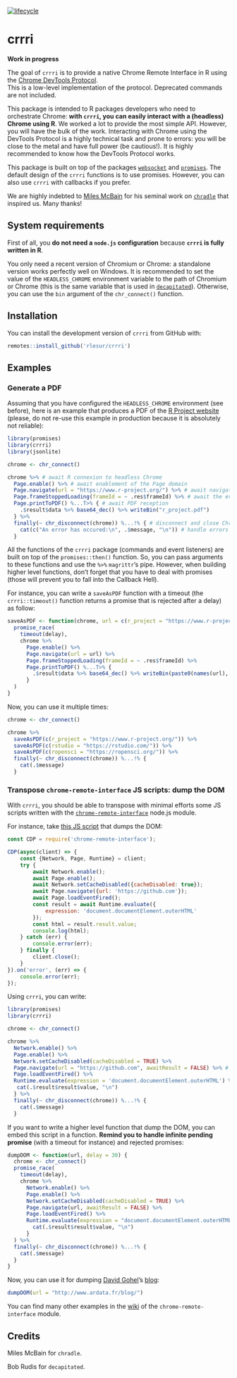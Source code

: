 
<!-- README.md is generated from README.Rmd. Please edit that file -->

[![lifecycle](https://img.shields.io/badge/lifecycle-experimental-orange.svg)](https://www.tidyverse.org/lifecycle/#experimental)

# crrri

**Work in progress**

The goal of `crrri` is to provide a native Chrome Remote Interface in R
using the [Chrome DevTools
Protocol](https://chromedevtools.github.io/devtools-protocol/).  
This is a low-level implementation of the protocol. Deprecated commands
are not included.

This package is intended to R packages developers who need to
orchestrate Chrome: **with `crrri`, you can easily interact with a
(headless) Chrome using R**. We worked a lot to provide the most simple
API. However, you will have the bulk of the work. Interacting with
Chrome using the DevTools Protocol is a highly technical task and prone
to errors: you will be close to the metal and have full power (be
cautious\!). It is highly recommended to know how the DevTools Protocol
works.

This package is built on top of the packages
[`websocket`](https://github.com/rstudio/websocket) and
[`promises`](https://cran.r-project.org/package=promises). The default
design of the `crrri` functions is to use promises. However, you can
also use `crrri` with callbacks if you prefer.

We are highly indebted to [Miles McBain](https://github.com/milesmcbain)
for his seminal work on
[`chradle`](https://github.com/milesmcbain/chradle) that inspired us.
Many thanks\!

## System requirements

First of all, you **do not need a `node.js` configuration** because
**`crrri` is fully written in R**.

You only need a recent version of Chromium or Chrome: a standalone
version works perfectly well on Windows. It is recommended to set the
value of the `HEADLESS_CHROME` environment variable to the path of
Chromium or Chrome (this is the same variable that is used in
[`decapitated`](https://github.com/hrbrmstr/decapitated)). Otherwise,
you can use the `bin` argument of the `chr_connect()` function.

## Installation

You can install the development version of `crrri` from GitHub with:

``` r
remotes::install_github('rlesur/crrri')
```

## Examples

### Generate a PDF

Assuming that you have configured the `HEADLESS_CHROME` environment (see
before), here is an example that produces a PDF of the [R Project
website](https://www.r-project.org/) (please, do not re-use this example
in production because it is absolutely not reliable):

``` r
library(promises)
library(crrri)
library(jsonlite)

chrome <- chr_connect() 

chrome %>% # await R connexion to headless Chrome
  Page.enable() %>% # await enablement of the Page domain
  Page.navigate(url = "https://www.r-project.org/") %>% # await navigation starts
  Page.frameStoppedLoading(frameId = ~ .res$frameId) %>% # await the event "Page.frameStoppedLoading" 
  Page.printToPDF() %...T>% { # await PDF reception
    .$result$data %>% base64_dec() %>% writeBin("r_project.pdf") 
  } %>%
  finally(~ chr_disconnect(chrome)) %...!% { # disconnect and close Chrome
    cat(c("An error has occured:\n", .$message, "\n")) # handle errors
  }
```

All the functions of the `crrri` package (commands and event listeners)
are built on top of the `promises::then()` function. So, you can pass
arguments to these functions and use the `%>%` `magrittr`’s pipe.
However, when building higher level functions, don’t forget that you
have to deal with promises (those will prevent you to fall into the
Callback Hell).

For instance, you can write a `saveAsPDF` function with a timeout (the
`crrri::timeout()` function returns a promise that is rejected after a
delay) as
follow:

``` r
saveAsPDF <- function(chrome, url = c(r_project = "https://www.r-project.org/"), delay = 30) {
  promise_race(
    timeout(delay),
    chrome %>% 
      Page.enable() %>%
      Page.navigate(url = url) %>% 
      Page.frameStoppedLoading(frameId = ~ .res$frameId) %>%  
      Page.printToPDF() %...T>% { 
        .$result$data %>% base64_dec() %>% writeBin(paste0(names(url), ".pdf")) 
      }
  )
}
```

Now, you can use it multiple times:

``` r
chrome <- chr_connect()

chrome %>% 
  saveAsPDF(c(r_project = "https://www.r-project.org/")) %>%
  saveAsPDF(c(rstudio = "https://rstudio.com/")) %>%
  saveAsPDF(c(ropensci = "https://ropensci.org/")) %>%
  finally(~ chr_disconnect(chrome)) %...!% {
    cat(.$message)
  }
```

### Transpose `chrome-remote-interface` JS scripts: dump the DOM

With `crrri`, you should be able to transpose with minimal efforts some
JS scripts written with the
[`chrome-remote-interface`](https://github.com/cyrus-and/chrome-remote-interface)
node.js module.

For instance, take [this JS
script](https://github.com/cyrus-and/chrome-remote-interface/wiki/Dump-HTML-after-page-load)
that dumps the DOM:

``` js
const CDP = require('chrome-remote-interface');

CDP(async(client) => {
    const {Network, Page, Runtime} = client;
    try {
        await Network.enable();
        await Page.enable();
        await Network.setCacheDisabled({cacheDisabled: true});
        await Page.navigate({url: 'https://github.com'});
        await Page.loadEventFired();
        const result = await Runtime.evaluate({
            expression: 'document.documentElement.outerHTML'
        });
        const html = result.result.value;
        console.log(html);
    } catch (err) {
        console.error(err);
    } finally {
        client.close();
    }
}).on('error', (err) => {
    console.error(err);
});
```

Using `crrri`, you can write:

``` r
library(promises)
library(crrri)

chrome <- chr_connect()

chrome %>%
  Network.enable() %>%
  Page.enable() %>%
  Network.setCacheDisabled(cacheDisabled = TRUE) %>%
  Page.navigate(url = "https://github.com", awaitResult = FALSE) %>% # because the following event listener does not use this result, it is safer to use awaitResult = FALSE
  Page.loadEventFired() %>%
  Runtime.evaluate(expression = 'document.documentElement.outerHTML') %...>% {
   cat(.$result$result$value, "\n") 
  } %>%
  finally(~ chr_disconnect(chrome)) %...!% {
    cat(.$message)
  }
```

If you want to write a higher level function that dump the DOM, you can
embed this script in a function. **Remind you to handle infinite pending
promise** (with a timeout for instance) and rejected promises:

``` r
dumpDOM <- function(url, delay = 30) {
  chrome <- chr_connect()
  promise_race(
    timeout(delay),
    chrome %>%
      Network.enable() %>%
      Page.enable() %>%
      Network.setCacheDisabled(cacheDisabled = TRUE) %>%
      Page.navigate(url, awaitResult = FALSE) %>%
      Page.loadEventFired() %>%
      Runtime.evaluate(expression = "document.documentElement.outerHTML") %...T>% {
        cat(.$result$result$value, "\n") 
      }
  ) %>%
  finally(~ chr_disconnect(chrome)) %...!% {
    cat(.$message)
  }
}
```

Now, you can use it for dumping [David
Gohel](https://github.com/davidgohel)’s
[blog](http://www.ardata.fr/blog/):

``` r
dumpDOM(url = "http://www.ardata.fr/blog/")
```

You can find many other examples in the
[wiki](https://github.com/cyrus-and/chrome-remote-interface/wiki) of the
`chrome-remote-interface` module.

## Credits

Miles McBain for `chradle`.

Bob Rudis for `decapitated`.
